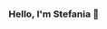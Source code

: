 ### Hello, I'm Stefania 👋 

<!--
I'm a begginer Software Tester. I'm an inquisitive, creative person with strong attention to details. I invite you to my portfolio, which I created here, as part of a new challenge. 

- 🔭 I’m currently working on ...
- 🌱 I’m currently learning ...
- 👯 I’m looking to collaborate on ...
- 🤔 I’m looking for help with ...
- 💬 Ask me about ...
- 📫 How to reach me: ...
- 😄 Pronouns: ...
- ⚡ Fun fact: ...
-->
